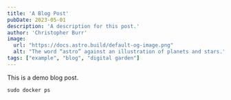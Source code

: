 ```yaml
---
title: 'A Blog Post'
pubDate: 2023-05-01
description: 'A description for this post.'
author: 'Christopher Burr'
image: 
  url: "https://docs.astro.build/default-og-image.png"
  alt: "The word “astro” against an illustration of planets and stars."
tags: ["example", "blog", "digital garden"]
---
```


This is a demo blog post.

```shell
sudo docker ps
```